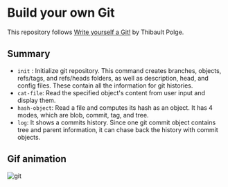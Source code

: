 # Build your own Git
This repository follows [Write yourself a Git!](https://wyag.thb.lt/#org4a4112c) by Thibault Polge. 

## Summary
- `init` : Initialize git repository. This command creates branches, objects, refs/tags, and refs/heads folders, as well as description, head, and config files. These contain all the information for git histories. 
- `cat-file`: Read the specified object's content from user input and display them. 
- `hash-object`: Read a file and computes its hash as an object. It has 4 modes, which are blob, commit, tag, and tree. 
- `log`: It shows a commits history.  Since one git commit object contains tree and parent information, it can chase back the history with commit objects.

## Gif animation
![git](https://user-images.githubusercontent.com/33516104/138294370-7eeefbd8-f32d-4bb3-a200-f3b820ce43ca.gif)
